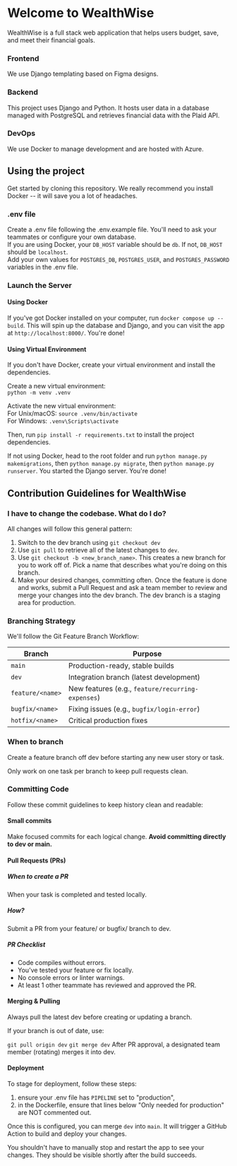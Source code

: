 # Welcome to WealthWise

WealthWise is a full stack web application that helps users budget, save, and meet their financial goals.

### Frontend

We use Django templating based on Figma designs.

### Backend

This project uses Django and Python. It hosts user data in a database managed with PostgreSQL and retrieves financial data with the Plaid API.

### DevOps

We use Docker to manage development and are hosted with Azure.

## Using the project

Get started by cloning this repository. We really recommend you install Docker -- it will save you a lot of headaches.

### .env file

Create a .env file following the .env.example file. You'll need to ask your teammates or configure your own database. \
If you are using Docker, your `DB_HOST` variable should be `db`. If not, `DB_HOST` should be `localhost`.\
Add your own values for `POSTGRES_DB`, `POSTGRES_USER`, and `POSTGRES_PASSWORD` variables in the .env file.

### Launch the Server

#### Using Docker

If you've got Docker installed on your computer, run `docker compose up --build`. This will spin up the database and Django, and you can visit the app at `http://localhost:8000/`. You're done!

#### Using Virtual Environment

If you don't have Docker, create your virtual environment and install the dependencies.

Create a new virtual environment:\
`python -m venv .venv`

Activate the new virtual environment:\
 For Unix/macOS: `source .venv/bin/activate`\
 For Windows: `.venv\Scripts\activate`

Then, run `pip install -r requirements.txt` to install the project dependencies.

If not using Docker, head to the root folder and run `python manage.py makemigrations`, then `python manage.py migrate`, then `python manage.py runserver`. You started the Django server. You're done!

## Contribution Guidelines for WealthWise

### I have to change the codebase. What do I do?

All changes will follow this general pattern:

1. Switch to the dev branch using `git checkout dev`
2. Use `git pull` to retrieve all of the latest changes to `dev`.
3. Use `git checkout -b <new_branch_name>`. This creates a new branch for you to work off of. Pick a name that describes what you're doing on this branch.
4. Make your desired changes, committing often. Once the feature is done and works, submit a Pull Request and ask a team member to review and merge your changes into the dev branch. The dev branch is a staging area for production.

### Branching Strategy

We'll follow the Git Feature Branch Workflow:

| Branch           | Purpose                                           |
| ---------------- | ------------------------------------------------- |
| `main`           | Production-ready, stable builds                   |
| `dev`            | Integration branch (latest development)           |
| `feature/<name>` | New features (e.g., `feature/recurring-expenses`) |
| `bugfix/<name>`  | Fixing issues (e.g., `bugfix/login-error`)        |
| `hotfix/<name>`  | Critical production fixes                         |

### When to branch

Create a feature branch off dev before starting any new user story or task.

Only work on one task per branch to keep pull requests clean.

### Committing Code

Follow these commit guidelines to keep history clean and readable:

#### Small commits

Make focused commits for each logical change. **Avoid committing directly to dev or main.**

#### Pull Requests (PRs)

##### When to create a PR

When your task is completed and tested locally.

##### How?

Submit a PR from your feature/ or bugfix/ branch to dev.

##### PR Checklist

- Code compiles without errors.
- You’ve tested your feature or fix locally.
- No console errors or linter warnings.
- At least 1 other teammate has reviewed and approved the PR.

#### Merging & Pulling

Always pull the latest dev before creating or updating a branch.

If your branch is out of date, use:

`git pull origin dev`
`git merge dev`
After PR approval, a designated team member (rotating) merges it into dev.

#### Deployment

To stage for deployment, follow these steps:

1. ensure your .env file has `PIPELINE` set to "production",
2. in the Dockerfile, ensure that lines below "Only needed for production" are NOT commented out.

Once this is configured, you can merge `dev` into `main`. It will trigger a GitHub Action to build and deploy your changes.

You shouldn't have to manually stop and restart the app to see your changes. They should be visible shortly after the build succeeds.
